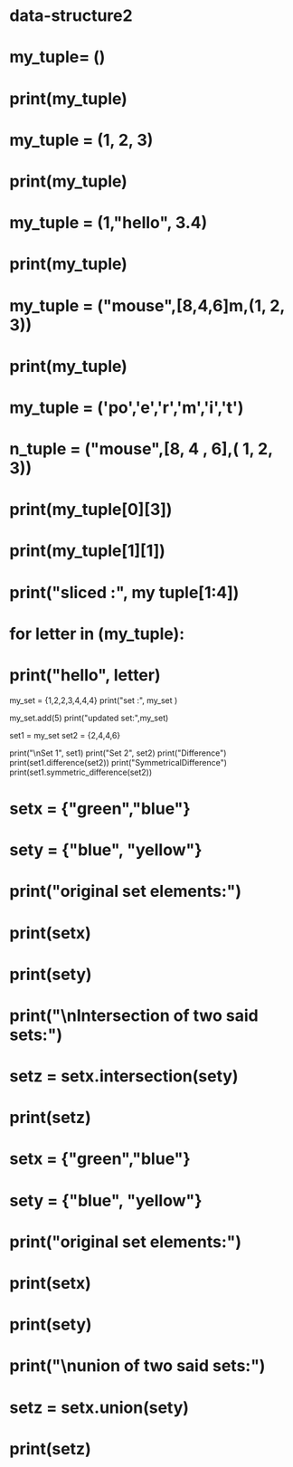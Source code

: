 # data-structure2
# my_tuple= ()
# print(my_tuple)

# my_tuple = (1, 2, 3)
# print(my_tuple)

# my_tuple = (1,"hello", 3.4)
# print(my_tuple)

# my_tuple = ("mouse",[8,4,6]m,(1, 2, 3))
# print(my_tuple)
# my_tuple = ('po','e','r','m','i','t')

# n_tuple = ("mouse",[8, 4 , 6],( 1, 2, 3))

# print(my_tuple[0][3])
# print(my_tuple[1][1])

# print("sliced :", my tuple[1:4])

# for letter in (my_tuple):
#     print("hello", letter)

my_set = {1,2,2,3,4,4,4}
print("set :", my_set )

my_set.add(5)
print("updated set:",my_set)

set1 = my_set
set2 = {2,4,4,6}

print("\nSet 1", set1)
print("Set 2", set2)
print("Difference")
print(set1.difference(set2))
print("SymmetricalDifference")
print(set1.symmetric_difference(set2))

# setx = {"green","blue"}
# sety = {"blue", "yellow"}
# print("original set elements:")
# print(setx)
# print(sety)
# print("\nIntersection of two said sets:")
# setz = setx.intersection(sety)
# print(setz)
# setx = {"green","blue"}
# sety = {"blue", "yellow"}
# print("original set elements:")
# print(setx)
# print(sety)
# print("\nunion of two said sets:")
# setz = setx.union(sety)
# print(setz)
